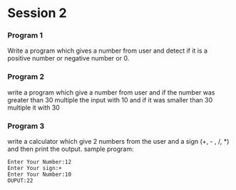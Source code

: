# Session 2

### Program 1

Write a program which gives a number from user and detect if it is a positive number or negative number or 0.

### Program 2

write a program which give a number from user and if the number was greater than 30 multiple the input with 10 and if it was smaller than 30 multiple it with 30

### Program 3

write a calculator which give 2 numbers from the user and a sign (+, - , /, \*) and then print the output.
sample program:

```
Enter Your Number:12
Enter Your sign:+
Enter Your Number:10
OUPUT:22
```
